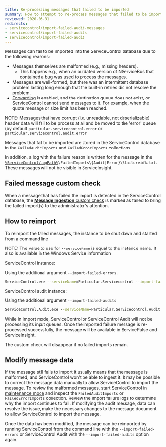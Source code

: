 ```yaml
---
title: Re-processing messages that failed to be imported
summary: How to attempt to re-process messages that failed to be imported
reviewed: 2020-03-31
redirects:
- servicecontrol/import-failed-audit-messages
- servicecontrol/import-failed-audits
- servicecontrol/import-failed-audit
---
```


Messages can fail to be imported into the ServiceControl database due to the following reasons:
 * Messages themselves are malformed (e.g., missing headers).
   * This happens e.g., when an outdated version of NServiceBus that contained a bug was used to process the messages.
 * Messages are well-formed, but there was an intermittent database problem lasting long enough that the built-in retries did not resolve the problem.
 * [Forwarding](/servicecontrol/errorlog-auditlog-behavior.md) is enabled, and the destination queue does not exist, or ServiceControl cannot send messages to it. For example, when the quote message or size limit has been reached.

NOTE: Messages that have corrupt (i.e. unreadable, not deserializable) header data will fail to be process at all and be moved to the 'error' queue (by default `particular.servicecontrol.error` or `particular.servicecontrol.audit.error`

Messages that fail to be imported are stored in the ServiceControl database in the `FailedAuditImports` and `FailedErrorImports` collections.

In addition, a log with the failure reason is written for the message in the [`%ServiceControl/LogPath%`](/servicecontrol/creating-config-file.md#host-settings-servicecontrollogpath)`\FailedImports\{Audit|Error}\%failureid%.txt`. These messages will not be visible in ServiceInsight.

## Failed message custom check

When a message that has failed the import is detected in the ServiceControl database, the [**Message Ingestion** custom check](/servicecontrol/servicecontrol-instances/#self-monitoring-via-custom-checks-failed-imports) is marked as failed to bring the failed import(s) to the administrator's attention.

## How to reimport

To reimport the failed messages, the instance to be shut down and started from a command line

NOTE: The value to use for `--serviceName` is equal to the instance name. It also is available in the Windows Service information

ServiceControl instance:

Using the additional argument `--import-failed-errors`.

```cmd
ServiceControl.exe --serviceName=Particular.Servicecontrol --import-failed-errors
```

ServiceControl audit instance:

Using the additional argument `--import-failed-audits`

```cmd
ServiceControl.Audit.exe --serviceName=Particular.Servicecontrol.Audit --import-failed-audits
```

While in import mode, ServiceControl or ServiceControl Audit will not be processing its input queues. Once the imported failure message is re-processed successfully, the message will be available in ServicePulse and ServiceInsight.

The custom check will disappear if no failed imports remain.

## Modify message data 

If the message still fails to import it usually means that the message is malformed, and ServiceControl won't be able to ingest it. It may be possible to correct the message data manually to allow ServiceControl to import the message. To review the malformed messages, start ServiceControl in [maintenance mode](/servicecontrol/maintenance-mode.md) and inspect the `FailedAuditImports` or `FailedErrorImports` collection. Review the import failure logs to determine why the import continues to fail. If modifying the audit message, data can resolve the issue, make the necessary changes to the message document to allow ServiceControl to import the message. 

Once the data has been modified, the message can be reimported by running ServiceControl from the command line with the `--import-failed-errors` or ServiceControl Audit with the `--import-failed-audits` option again.
